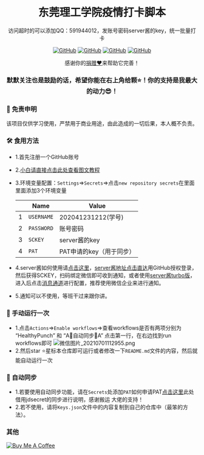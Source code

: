 
<p align="center">
 <h1 align="center">东莞理工学院疫情打卡脚本</h1>
 <p align="center">访问超时的可以添加QQ：591944012，发账号密码server酱的key，统一批量打卡
</p>
  <p align="center">
  <a href="https://github.com/mimiranda0111/covid19-2021/watchers"><img alt="GitHub" src="https://badgen.net/github/watchers/mimiranda0111/covid19-2021?label=Watchers&color=0088ff&style=for-the-badge" /></a>
 <a href="https://github.com/mimiranda0111/covid19-2021/issues"><img alt="GitHub" src="https://badgen.net/github/issues/mimiranda0111/covid19-2021?label=Issue&color=0088ff&style=for-the-badge" /></a>
    <a href="https://github.com/mimiranda0111/covid19-2021/stargazers"><img alt="GitHub" src="https://badgen.net/github/stars/mimiranda0111/covid19-2021?label=Stars&style=for-the-badge"></a>
    <a href="https://github.com/mimiranda0111/covid19-2021/network/members"><img alt="GitHub" src="https://badgen.net/github/forks/mimiranda0111/covid19-2021?label=Fork&style=for-the-badge"></a>
 <br />
  </p>
<p align="center">感谢你的<a href="">捐赠❤</a>来帮助它完善！
<br />
<h3 align="center">默默关注也是鼓励的话，希望你能在右上角给颗⭐！你的支持是我最大的动力😎！</h3>


### 🚨 免责申明
    
该项目仅供学习使用，严禁用于商业用途，由此造成的一切后果，本人概不负责。

### 🛠 食用方法
- 1.首先注册一个GitHub账号

- 2.[小白请直接点击此处查看图文教程](https://share.weiyun.com/C8Av7vpu)

- 3.环境变量配置：`Settings`=>`Secrets`=>点击`new repository secrets`在里面里面添加3个环境变量

  |   | Name | Value |
  | - | - | - |
  |1| `USERNAME` | 202041231212(学号)|
  |2| `PASSWORD` | 账号密码 |
  |3| `SCKEY` | server酱的key |
  |4| `PAT` | PAT申请的key（用于同步） |


- 4.server酱如何使用请[点击这里](https://zhuanlan.zhihu.com/p/108201220?from_voters_page=true)，[server酱地址点击直达](http://sc.ftqq.com/3.version)用GitHub授权登录，然后获得SCKEY，扫码绑定微信即可收到通知，或者使用[server酱turbo版](https://sct.ftqq.com/)，进入后点击[消息通道](https://sct.ftqq.com/forward)进行配置，推荐使用微信企业来进行通知。

- 5.通知可以不使用，等班干过来跟你讲。

### 🚀 手动运行一次

- 1.点击`Actions`=>`Enable workflows`=>查看workflows是否有两项分别为 “HealthyPunch” 和 “A🔄自动同步🔄A” 点击第一行，在右边找到run workflows即可
![微信图片_20210701112955.png](https://i.loli.net/2021/07/05/HVXImoLlkNyu6Mr.png)
- 2.然后star ⭐星标本仓库即可运行或者修改一下`README.md`文件的内容，然后就能自动运行一次

### 🎨 自动同步
- 1.若要使用自动同步功能，请在`Secrets`处添加`PAT`如何申请PAT[点击这里](https://gitee.com/miranda0111/JDscret/blob/main/backup/reposync.md)此处借用jdsecret的同步进行说明，感谢搬运 大佬的支持！
- 2.若不使用，请将`Keys.json`文件中的内容复制到自己的仓库中（最笨的方法）。

### 其他


<a href=""><img src="https://www.buymeacoffee.com/assets/img/custom_images/orange_img.png" alt="Buy Me A Coffee" style="height: auto !important;width: auto !important;" ></a>

